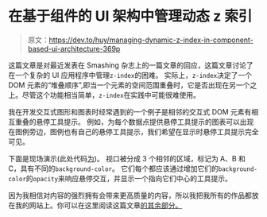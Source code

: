 # 在基于组件的 UI 架构中管理动态 z 索引

> 原文：<https://dev.to/huy/managing-dynamic-z-index-in-component-based-ui-architecture-369p>

这篇文章是对最近发表在 Smashing 杂志上的一篇文章的回应，这篇文章讨论了在一个复杂的 UI 应用程序中管理`z-index`的困难。
实际上，`z-index`决定了一个 DOM 元素的“堆叠顺序”,即当一个元素的空间范围重叠时，它是否出现在另一个之上。尽管这个功能相当简单，`z-index`在实践中可能很难使用。

我在开发交互式图形和图表时经常遇到的一个例子是相邻的交互式 DOM 元素有相互重叠的悬停工具提示。
例如，为每个数据点提供悬停工具提示的图表可以出现在图例旁边，图例也有自己的悬停工具提示，我们希望在显示时悬停工具提示完全可见。

下面是现场演示(此处代码[为](https://github.com/huy-nguyen/z-index-management/tree/problem-demo))。
视口被分成 3 个相邻的区域，标记为 A、B 和 C，具有不同的`background-color`。
它们每个都应该通过增加它们的`background-color`的`opacity`来响应悬停交互，并显示一个指向它们中心的工具提示。

因为我相信对内容的强烈拥有会带来更高质量的内容，所以我把我所有的作品都放在我的网站上。你可以在这里阅读这篇文章[的其余部分。](https://www.huy.dev/z-index-management-2019-04/)